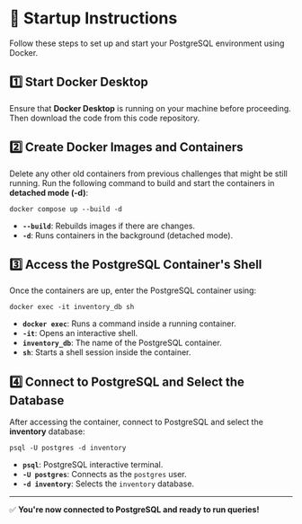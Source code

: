 # 🚀 Startup Instructions  

Follow these steps to set up and start your PostgreSQL environment using Docker.  

## 1️⃣ Start Docker Desktop  
Ensure that **Docker Desktop** is running on your machine before proceeding. Then download the code from this code repository.

## 2️⃣ Create Docker Images and Containers  
Delete any other old containers from previous challenges that might be still running.
Run the following command to build and start the containers in **detached mode (-d)**:  

```
docker compose up --build -d
```  

- **`--build`**: Rebuilds images if there are changes.  
- **`-d`**: Runs containers in the background (detached mode).  

## 3️⃣ Access the PostgreSQL Container's Shell  
Once the containers are up, enter the PostgreSQL container using:  

```
docker exec -it inventory_db sh
```  

- **`docker exec`**: Runs a command inside a running container.  
- **`-it`**: Opens an interactive shell.  
- **`inventory_db`**: The name of the PostgreSQL container.  
- **`sh`**: Starts a shell session inside the container.  

## 4️⃣ Connect to PostgreSQL and Select the Database  
After accessing the container, connect to PostgreSQL and select the **inventory** database:  

```
psql -U postgres -d inventory
```  

- **`psql`**: PostgreSQL interactive terminal.  
- **`-U postgres`**: Connects as the `postgres` user.  
- **`-d inventory`**: Selects the `inventory` database.  

---

✅ **You're now connected to PostgreSQL and ready to run queries!**  
